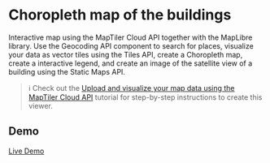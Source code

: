 # Choropleth map of the buildings

Interactive map using the MapTiler Cloud API together with the MapLibre library. Use the Geocoding API component to search for places, visualize your data as vector tiles using the Tiles API, create a Choropleth map, create a interactive legend, and create an image of the satellite view of a building using the Static Maps API.

> :information_source: Check out the [Upload and visualize your map data using the MapTiler Cloud API]() tutorial for step-by-step instructions to create this viewer.

## Demo

[Live Demo](https://labs.maptiler.com/samples/cloud/choropleth-api-buildings-maplibre/#13.66/41.78494/3.02773)